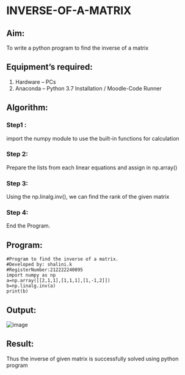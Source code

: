 # INVERSE-OF-A-MATRIX
## Aim:
To write a python program to find the inverse of a matrix
## Equipment’s required:
1. 	Hardware – PCs
2. 	Anaconda – Python 3.7 Installation / Moodle-Code Runner
## Algorithm:
### Step1 : 
import the numpy module to use the built-in functions for calculation
### Step 2: 
Prepare the lists from each linear equations and assign in np.array()
### Step 3: 
Using the np.linalg.inv(), we can find the rank of the given matrix
### Step 4: 
End the Program.
## Program:
```
#Program to find the inverse of a matrix.
#Developed by: shalini.k
#RegisterNumber:212222240095
import numpy as np
a=np.array([[2,1,1],[1,1,1],[1,-1,2]])
b=np.linalg.inv(a)
print(b)
```
## Output:
![image](https://github.com/shalinikannan23/INVERSE-OF-A-MATRIX/assets/118656529/113d7f2a-0592-485c-b808-4e34e954d8ae)

## Result:
Thus the inverse of given matrix is successfully solved using python program


